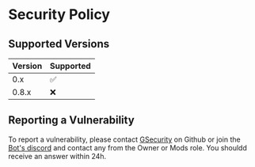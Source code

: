 # Security Policy

## Supported Versions

| Version | Supported          |
| ------- | ------------------ |
| 0.x   | :white_check_mark: |
| 0.8.x   | :x:                |

## Reporting a Vulnerability

To report a vulnerability, please contact [GSecurity](https://github.com/GSecurity) on Github or join the [Bot's discord](https://discord.roughsoul.community) and contact any from the Owner or Mods role.
You shouldd receive an answer within 24h.
